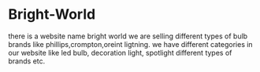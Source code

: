 # Bright-World
there is a website name bright world we are selling different types of bulb brands like phillips,crompton,oreint ligtning. we have different categories in our website like led bulb, decoration light, spotlight different types of brands etc.
